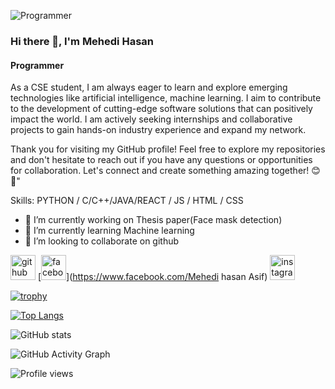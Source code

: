 ![Programmer](https://scontent.fdac110-1.fna.fbcdn.net/v/t39.30808-6/352656933_1181427739918109_5028379136308294076_n.jpg?stp=cp6_dst-jpg_p526x296&_nc_cat=105&ccb=1-7&_nc_sid=8bfeb9&_nc_ohc=-02b7WwV1nAAX-v3t1f&_nc_ht=scontent.fdac110-1.fna&oh=00_AfBW8pjOlz489PTq2ak7B9lRfyqdVJqwsFAWJC4v1xtO8A&oe=648D0904)
### Hi there 👋, I'm Mehedi Hasan
#### Programmer

As a CSE student, I am always eager to learn and explore emerging technologies like artificial intelligence, machine learning. I aim to contribute to the development of cutting-edge software solutions that can positively impact the world. I am actively seeking internships and collaborative projects to gain hands-on industry experience and expand my network.

Thank you for visiting my GitHub profile! Feel free to explore my repositories and don't hesitate to reach out if you have any questions or opportunities for collaboration. Let's connect and create something amazing together! 😊🚀"

Skills: PYTHON / C/C++/JAVA/REACT / JS / HTML / CSS

- 🔭 I’m currently working on Thesis paper(Face mask detection) 
- 🌱 I’m currently learning Machine learning 
- 👯 I’m looking to collaborate on github 


[<img src='https://cdn.jsdelivr.net/npm/simple-icons@3.0.1/icons/github.svg' alt='github' height='40'>](https://github.com/Mehedi-hasan-Asif)  [<img src='https://cdn.jsdelivr.net/npm/simple-icons@3.0.1/icons/facebook.svg' alt='facebook' height='40'>](https://www.facebook.com/Mehedi hasan Asif)  [<img src='https://cdn.jsdelivr.net/npm/simple-icons@3.0.1/icons/instagram.svg' alt='instagram' height='40'>](https://www.instagram.com/mehedi_hasan_asif2/)  

[![trophy](https://github-profile-trophy.vercel.app/?username=Mehedi-hasan-Asif)](https://github.com/ryo-ma/github-profile-trophy)

[![Top Langs](https://github-readme-stats.vercel.app/api/top-langs/?username=Mehedi-hasan-Asif)](https://github.com/anuraghazra/github-readme-stats)

![GitHub stats](https://github-readme-stats.vercel.app/api?username=Mehedi-hasan-Asif&show_icons=true&count_private=true)  

![GitHub Activity Graph](https://activity-graph.herokuapp.com/graph?username=Mehedi-hasan-Asif)  

![Profile views](https://gpvc.arturio.dev/Mehedi-hasan-Asif)  
